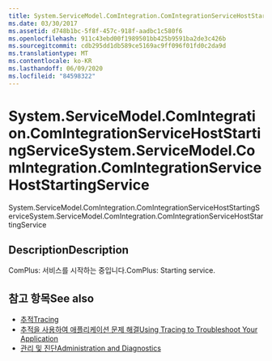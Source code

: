 ```yaml
---
title: System.ServiceModel.ComIntegration.ComIntegrationServiceHostStartingService
ms.date: 03/30/2017
ms.assetid: d748b1bc-5f8f-457c-918f-aadbc1c580f6
ms.openlocfilehash: 911c43ebd00f1989501bb425b9591ba2de3c426b
ms.sourcegitcommit: cdb295dd1db589ce5169ac9ff096f01fd0c2da9d
ms.translationtype: MT
ms.contentlocale: ko-KR
ms.lasthandoff: 06/09/2020
ms.locfileid: "84598322"
---
```

# <a name="systemservicemodelcomintegrationcomintegrationservicehoststartingservice"></a><span data-ttu-id="228dc-102">System.ServiceModel.ComIntegration.ComIntegrationServiceHostStartingService</span><span class="sxs-lookup"><span data-stu-id="228dc-102">System.ServiceModel.ComIntegration.ComIntegrationServiceHostStartingService</span></span>
<span data-ttu-id="228dc-103">System.ServiceModel.ComIntegration.ComIntegrationServiceHostStartingService</span><span class="sxs-lookup"><span data-stu-id="228dc-103">System.ServiceModel.ComIntegration.ComIntegrationServiceHostStartingService</span></span>  
  
## <a name="description"></a><span data-ttu-id="228dc-104">Description</span><span class="sxs-lookup"><span data-stu-id="228dc-104">Description</span></span>  
 <span data-ttu-id="228dc-105">ComPlus: 서비스를 시작하는 중입니다.</span><span class="sxs-lookup"><span data-stu-id="228dc-105">ComPlus: Starting service.</span></span>  
  
## <a name="see-also"></a><span data-ttu-id="228dc-106">참고 항목</span><span class="sxs-lookup"><span data-stu-id="228dc-106">See also</span></span>

- [<span data-ttu-id="228dc-107">추적</span><span class="sxs-lookup"><span data-stu-id="228dc-107">Tracing</span></span>](index.md)
- [<span data-ttu-id="228dc-108">추적을 사용하여 애플리케이션 문제 해결</span><span class="sxs-lookup"><span data-stu-id="228dc-108">Using Tracing to Troubleshoot Your Application</span></span>](using-tracing-to-troubleshoot-your-application.md)
- [<span data-ttu-id="228dc-109">관리 및 진단</span><span class="sxs-lookup"><span data-stu-id="228dc-109">Administration and Diagnostics</span></span>](../index.md)
